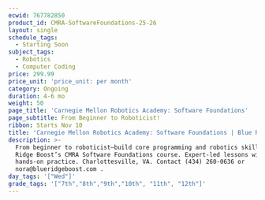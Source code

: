 ```yaml
---
ecwid: 767782850
product_id: CMRA-SoftwareFoundations-25-26
layout: single
schedule_tags:
  - Starting Soon
subject_tags:
  - Robotics
  - Computer Coding
price: 299.99
price_unit: 'price_unit: per month'
category: Ongoing
duration: 4-6 mo
weight: 50
page_title: 'Carnegie Mellon Robotics Academy: Software Foundations'
page_subtitle: From Beginner to Roboticist!
ribbon: Starts Nov 10
title: 'Carnegie Mellon Robotics Academy: Software Foundations | Blue Ridge Boost'
description: >-
  From beginner to roboticist—build core programming and robotics skills in Blue
  Ridge Boost’s CMRA Software Foundations course. Expert-led lessons with
  hands-on practice. Charlottesville, VA. Contact (434) 260-0636 or
  nora@blueridgeboost.com .
day_tags: '["Wed"]'
grade_tags: '["7th","8th","9th","10th", "11th", "12th"]'
---
```


